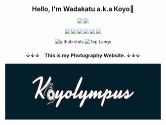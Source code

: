 <h2 style="font-size="15px"" align="center">Hello, I'm Wadakatu a.k.a Koyo🙌</h2>

<p align="center">
  <img src="https://komarev.com/ghpvc/?username=wadakatu">
  <img src="https://qiita-badge.apiapi.app/s/wadakatu/contributions.svg">
</p>

<p align="center">
  <img height="20px" src="https://img.shields.io/badge/PHP-777BB4?style=for-the-badge&logo=php&logoColor=white">
  <img height="20px" src="https://img.shields.io/badge/Laravel-FF2D20?style=for-the-badge&logo=laravel&logoColor=white">
  <img height="20px" src="https://img.shields.io/badge/JavaScript-323330?style=for-the-badge&logo=javascript&logoColor=F7DF1E">
  <img height="20px" src="https://img.shields.io/badge/Vue.js-35495E?style=for-the-badge&logo=vue.js&logoColor=4FC08D">
  <img height="20px" src="https://img.shields.io/badge/Python-3776AB?style=for-the-badge&logo=python&logoColor=white">
  <img height="20px" src="https://img.shields.io/badge/Amazon_AWS-232F3E?style=for-the-badge&logo=amazon-aws&logoColor=white">
</p>

<p align="center"> 
  <img alt="github stats" height="150px" src="https://github-readme-stats.vercel.app/api?username=wadakatu&show_icons=ture" />
  <img alt="Top Langs" height="150px" src="https://github-readme-stats.vercel.app/api/top-langs/?username=wadakatu&layout=compact&show_icons=true" />
</p>

<h3 align="center">↓↓↓　This is my Photography Website. ↓↓↓</h3>

<p align="center">
  <a href="https://koyolympus.gallery">
    <img height="180px" src="./mylogo.jpg">
  </a>
</p>

 
